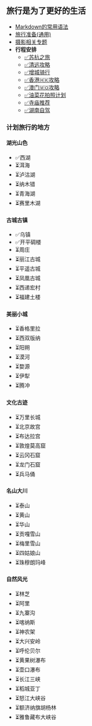 ## 旅行是为了更好的生活

* [Markdown的常用语法](./Markdown的常用语法.md)
* [旅行准备(通用)](./行程计划/旅行准备.md)
* [摄影相关专题](./摄影相关专题/专题列表.md)
* **行程安排**
    + [✅苏杭之旅](./行程计划/苏杭之旅.md)
    + [✅清远攻略](./行程计划/清远攻略.md)
    + [✅增城骑行](./行程计划/增城骑行.md)
    + [✅香港🇭🇰攻略](./行程计划/香港攻略.md)
    + [✅澳门🇲🇴攻略](./行程计划/澳门攻略.md)
    + [✅油菜花拍照计划](./行程计划/油菜花拍照计划.md)
    + [✅寺庙推荐](./行程计划/寺庙推荐.md)
    + [✅湖南自驾](./行程计划/湖南自驾.md)

### 计划旅行的地方
#### 湖光山色
+ ✅西湖
+ ⏳洱海
+ ⏳泸沽湖
+ ⏳纳木错
+ ⏳青海湖
+ ⏳赛里木湖

#### 古城古镇
+ ✅乌镇
+ ✅开平碉楼
+ ⏳周庄
+ ⏳丽江古城
+ ⏳平遥古城
+ ⏳凤凰古城
+ ⏳西递宏村
+ ⏳福建土楼

#### 美丽小城
+ ⏳香格里拉
+ ⏳西双版纳
+ ⏳阳朔
+ ⏳漠河
+ ⏳婺源
+ ⏳伊犁
+ ⏳腾冲

#### 文化古迹
+ ⏳万里长城
+ ⏳北京故宫
+ ⏳布达拉宫
+ ⏳敦煌莫高窟
+ ⏳云冈石窟
+ ⏳龙门石窟
+ ⏳兵马俑

#### 名山大川
+ ⏳泰山
+ ⏳黄山
+ ⏳华山
+ ⏳贡嘎雪山
+ ⏳梅里雪山
+ ⏳四姑娘山
+ ⏳珠穆朗玛峰

#### 自然风光
+ ⏳林芝
+ ⏳阿里
+ ⏳九寨沟
+ ⏳喀纳斯
+ ⏳神农架
+ ⏳大兴安岭
+ ⏳呼伦贝尔
+ ⏳黄果树瀑布
+ ⏳壶口瀑布
+ ⏳长江三峡
+ ⏳稻城亚丁
+ ⏳怒江大峡谷
+ ⏳额济纳旗胡杨林
+ ⏳雅鲁藏布大峡谷
